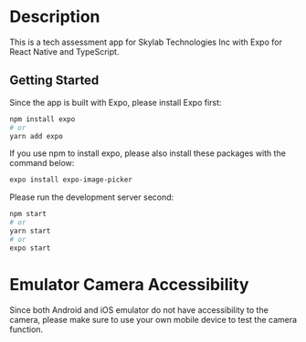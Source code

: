 # Description

This is a tech assessment app for Skylab Technologies Inc with Expo for React Native and TypeScript.

## Getting Started

Since the app is built with Expo, please install Expo first:

```bash
npm install expo
# or
yarn add expo
```

If you use npm to install expo, please also install these packages with the command below:

```bash
expo install expo-image-picker
```

Please run the development server second:

```bash
npm start
# or
yarn start
# or
expo start
```

# Emulator Camera Accessibility

Since both Android and iOS emulator do not have accessibility to the camera, please make sure to use your own mobile device to test the camera function.
